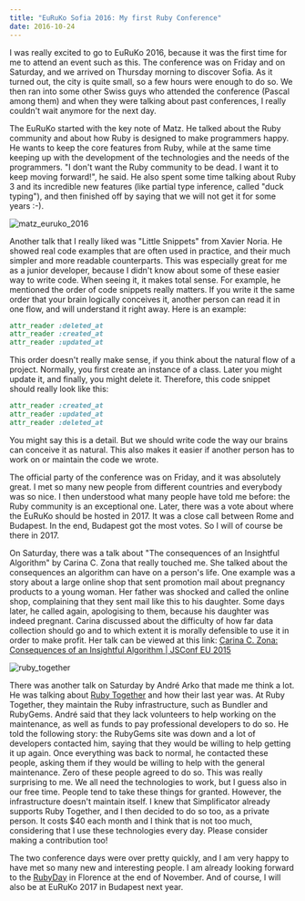 ```yaml
---
title: "EuRuKo Sofia 2016: My first Ruby Conference"
date: 2016-10-24
---
```


I was really excited to go to EuRuKo 2016, because it was the first time for me to attend an event such as this. The conference was on Friday and on Saturday, and we arrived on Thursday morning to discover Sofia. As it turned out, the city is quite small, so a few hours were enough to do so. We then ran into some other Swiss guys who attended the conference (Pascal among them) and when they were talking about past conferences, I really couldn't wait anymore for the next day.

The EuRuKo started with the key note of Matz. He talked about the Ruby community and about how Ruby is designed to make programmers happy. He wants to keep the core features from Ruby, while at the same time keeping up with the development of the technologies and the needs of the programmers. "I don't want the Ruby community to be dead. I want it to keep moving forward!", he said. He also spent some time talking about Ruby 3 and its incredible new features (like partial type inference, called "duck typing"), and then finished off by saying that we will not get it for some years :-).

![matz_euruko_2016](/images/matz_euruko_2016.jpg)

Another talk that I really liked was "Little Snippets" from Xavier Noria. He showed real code examples that are often used in practice, and their much simpler and more readable counterparts. This was especially great for me as a junior developer, because I didn't know about some of these easier way to write code. When seeing it, it makes total sense. For example, he mentioned the order of code snippets really matters. If you write it the same order that your brain logically conceives it, another person can read it in one flow, and will understand it right away. Here is an example:

```ruby
attr_reader :deleted_at
attr_reader :created_at
attr_reader :updated_at
```

This order doesn't really make sense, if you think about the natural flow of a project. Normally, you first create an instance of a class. Later you might update it, and finally, you might delete it. Therefore, this code snippet should really look like this:

```ruby
attr_reader :created_at
attr_reader :updated_at
attr_reader :deleted_at
```

You might say this is a detail. But we should write code the way our brains can conceive it as natural. This also makes it easier if another person has to work on or maintain the code we wrote.

The official party of the conference was on Friday, and it was absolutely great. I met so many new people from different countries and everybody was so nice. I then understood what many people have told me before: the Ruby community is an exceptional one. Later, there was a vote about where the EuRuKo should be hosted in 2017. It was a close call between Rome and Budapest. In the end, Budapest got the most votes. So I will of course be there in 2017.

On Saturday, there was a talk about "The consequences of an Insightful Algorithm" by Carina C. Zona that really touched me. She talked about the consequences an algorithm can have on a person's life. One example was a story about a large online shop that sent promotion mail about pregnancy products to a young woman. Her father was shocked and called the online shop, complaining that they sent mail like this to his daughter. Some days later, he called again, apologising to them, because his daughter was indeed pregnant. Carina discussed about the difficulty of how far data collection should go and to which extent it is morally defensible to use it in order to make profit. Her talk can be viewed at this link: [Carina C. Zona: Consequences of an Insightful Algorithm | JSConf EU 2015](https://www.youtube.com/watch?v=znwWYR1mzzw)

![ruby_together](/images/ruby_together.png)

There was another talk on Saturday by André Arko that made me think a lot. He was talking about [Ruby Together](https://rubytogether.org/) and how their last year was. At Ruby Together, they maintain the Ruby infrastructure, such as Bundler and RubyGems. André said that they lack volunteers to help working on the maintenance, as well as funds to pay professional developers to do so. He told the following story: the RubyGems site was down and a lot of developers contacted him, saying that they would be willing to help getting it up again. Once everything was back to normal, he contacted these people, asking them if they would be willing to help with the general maintenance. Zero of these people agreed to do so. This was really surprising to me. We all need the technologies to work, but I guess also in our free time. People tend to take these things for granted. However, the infrastructure doesn't maintain itself. I knew that Simplificator already supports Ruby Together, and I then decided to do so too, as a private person. It costs $40 each month and I think that is not too much, considering that I use these technologies every day. Please consider making a contribution too!

The two conference days were over pretty quickly, and I am very happy to have met so many new and interesting people. I am already looking forward to the [RubyDay](http://www.rubyday.it/) in Florence at the end of November. And of course, I will also be at EuRuKo 2017 in Budapest next year.
